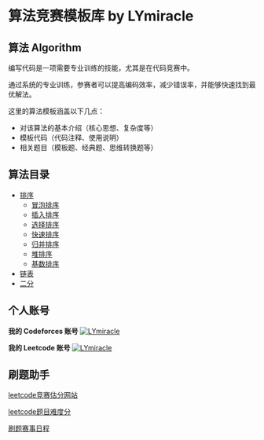 # 算法竞赛模板库 by LYmiracle

## 算法 Algorithm

编写代码是一项需要专业训练的技能，尤其是在代码竞赛中。

通过系统的专业训练，参赛者可以提高编码效率，减少错误率，并能够快速找到最优解法。

这里的算法模板涵盖以下几点：
- 对该算法的基本介绍（核心思想、复杂度等）
- 模板代码（代码注释、使用说明）
- 相关题目（模板题、经典题、思维转换题等）

## 算法目录
- [排序](/code-template/sort)
  - [冒泡排序](/code-template/bubble_sort.py)
  - [插入排序](/code-template/insertion_sort.py)
  - [选择排序](/code-template/selection_sort.py)
  - [快速排序](/code-template/quick_sort.py)
  - [归并排序](/code-template/merge_sort.py)
  - [堆排序](/code-template/heap_sort.py)
  - [基数排序](/code-template/counting_sort.py)
- [链表](/code-template/linked_list/linked_list.py)
- [二分](/code-template/binary_search/binary_search.py)

## 个人账号
**我的 Codeforces 账号**
[![LYmiracle](https://img.shields.io/badge/LYmiracle-EXPERT%201773-blue?style=for-the-badge)](https://codeforces.com/profile/LYmiracle)

**我的 Leetcode 账号**
[![LYmiracle](https://img.shields.io/badge/LYmiracle-2386-orange?style=for-the-badge)](https://leetcode.cn/u/lymiracle/)

## 刷题助手
[leetcode竞赛估分网站](https://lccn.lbao.site/)

[leetcode题目难度分](https://zerotrac.github.io/leetcode_problem_rating/#/)

[刷题赛事日程](https://clist.by/)
